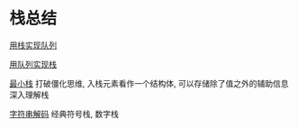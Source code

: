 # 栈总结

[用栈实现队列](https://leetcode-cn.com/problems/implement-queue-using-stacks/)

[用队列实现栈](https://leetcode-cn.com/problems/implement-stack-using-queues/)	

[最小栈](https://leetcode-cn.com/problems/min-stack/)	打破僵化思维, 入栈元素看作一个结构体, 可以存储除了值之外的辅助信息 	深入理解栈

[字符串解码](https://leetcode-cn.com/problems/decode-string/)	经典符号栈, 数字栈
